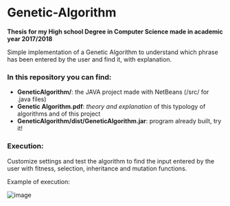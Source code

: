 # Genetic-Algorithm
**Thesis for my High school Degree in Computer Science made in academic year 2017/2018**

Simple implementation of a Genetic Algorithm to understand which phrase has been entered by the user and find it, with explanation. 

### In this repository you can find:
* **GeneticAlgorithm/**: the JAVA project made with NetBeans (/src/ for .java files)
* **Genetic Algorithm.pdf**: *theory and explanation* of this typology of algorithms and of this project
* **GeneticAlgorithm/dist/GeneticAlgorithm.jar**: program already built, try it!


### Execution:
Customize settings and test the algorithm to find the input entered by the user with fitness, selection, inheritance and mutation functions.

Example of execution:

![image](https://user-images.githubusercontent.com/62427405/126841643-a3dae3e2-9600-4dee-bc11-75958d29869a.png)
